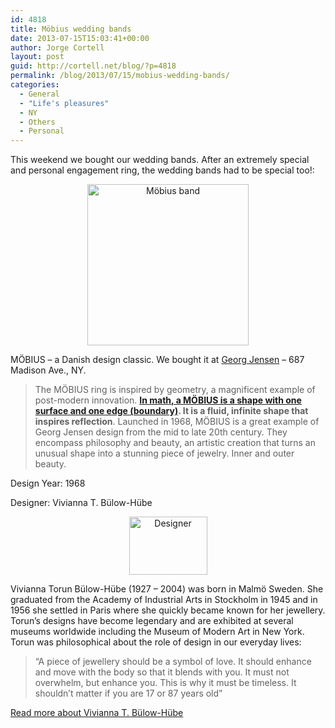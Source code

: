 ```yaml
---
id: 4818
title: Möbius wedding bands
date: 2013-07-15T15:03:41+00:00
author: Jorge Cortell
layout: post
guid: http://cortell.net/blog/?p=4818
permalink: /blog/2013/07/15/mobius-wedding-bands/
categories:
  - General
  - "Life's pleasures"
  - NY
  - Others
  - Personal
---
```

This weekend we bought our wedding bands. After an extremely special and personal engagement ring, the wedding bands had to be special too!:

<p style="text-align: center">
  <img class="aligncenter" alt="Möbius band" src="http://www.georgjensen.com/media/catalog/product/cache/11/image/430x/9df78eab33525d08d6e5fb8d27136e95/3/5/3551340_0.png" width="258" height="258" />
</p>

MÖBIUS – a Danish design classic. We bought it at <a title="http://www.georgjensen.com/us/?___store=us" href="http://www.georgjensen.com/us/?___store=us" target="_blank">Georg Jensen</a> – 687 Madison Ave., NY.

> The MÖBIUS ring is inspired by geometry, a magnificent example of post-modern innovation. **<a title="http://en.wikipedia.org/wiki/Möbius_strip" href="http://en.wikipedia.org/wiki/Möbius_strip" target="_blank">In math, a MÖBIUS is a shape with one surface and one edge (boundary)</a>. It is a fluid, infinite shape that inspires reflection**. Launched in 1968, MÖBIUS is a great example of Georg Jensen design from the mid to late 20th century. They encompass philosophy and beauty, an artistic creation that turns an unusual shape into a stunning piece of jewelry. Inner and outer beauty.

Design Year: 1968

Designer: Vivianna T. Bülow-Hübe

<p style="text-align: center">
  <img class="aligncenter" alt="Designer" src="http://www.georgjensen.com/media/designers/Vivianna_1.jpg" width="125" height="93" />
</p>

Vivianna Torun Bülow-Hübe (1927 – 2004) was born in Malmö Sweden. She graduated from the Academy of Industrial Arts in Stockholm in 1945 and in 1956 she settled in Paris where she quickly became known for her jewellery. Torun’s designs have become legendary and are exhibited at several museums worldwide including the Museum of Modern Art in New York.  
Torun was philosophical about the role of design in our everyday lives:

> “A piece of jewellery should be a symbol of love. It should enhance and move with the body so that it blends with you. It must not overwhelm, but enhance you. This is why it must be timeless. It shouldn’t matter if you are 17 or 87 years old”

<a href="http://www.georgjensen.com/us/designer/v-t-bulow-hube/" rel="nofollow">Read more about Vivianna T. Bülow-Hübe</a>
